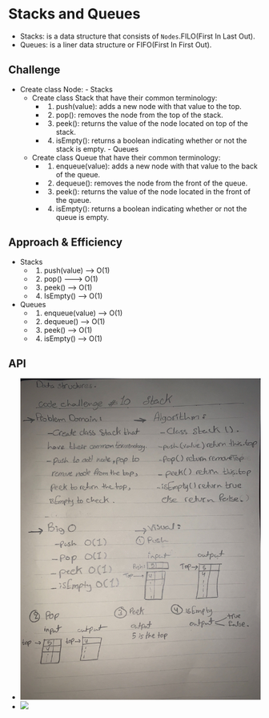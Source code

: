 # Stacks and Queues
  - Stacks: is a data structure that consists of    `Nodes`.FILO(First In Last Out).
  - Queues: is a liner data structure or FIFO(First In First Out).

## Challenge
   - Create class Node:
    - Stacks
      - Create class Stack that have their common terminology: 
        - 1. push(value): adds a new node with that value to the top.
        - 2. pop(): removes the node from the top of the stack.
        - 3. peek(): returns the value of the node located on top of the stack.
        - 4. isEmpty(): returns a boolean indicating whether or not the stack is empty.
    - Queues 
      - Create class Queue that have their common terminology: 
        - 1. enqueue(value): adds a new node with that value to the back of the queue.
        - 2. dequeue(): removes the node from the front of the queue.
        - 3. peek(): returns the value of the node located in the front of the queue.
        - 4. isEmpty(): returns a boolean indicating whether or not the queue is empty.

## Approach & Efficiency
   - Stacks 
     - 1. push(value) --> O(1) 
     - 2. pop() ---> O(1)
     - 3. peek() --> O(1)
     - 4. IsEmpty() --> O(1)
   - Queues
     - 1. enqueue(value) --> O(1)
     - 2. dequeue() --> O(1)
     - 3. peek() --> O(1)
     - 4. isEmpty() --> O(1)

## API
  - ![](../../assets/stacks.jpg)
  - ![](../../asssts/queues.jpg)